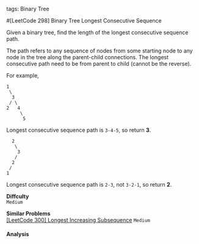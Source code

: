 tags: Binary Tree

#[LeetCode 298] Binary Tree Longest Consecutive Sequence

Given a binary tree, find the length of the longest consecutive sequence path.

The path refers to any sequence of nodes from some starting node to any node in the tree along the parent-child connections. 
The longest consecutive path need to be from parent to child (cannot be the reverse).

For example,

    1
     \
      3
     / \
    2   4
         \
          5

Longest consecutive sequence path is `3-4-5`, so return **3**.

      2
       \
        3
       / 
      2    
     / 
    1

Longest consecutive sequence path is `2-3`, not `3-2-1`, so return **2**.

**Diffculty**  
`Medium`

**Similar Problems**  
[[LeetCode 300] Longest Increasing Subsequence]() `Medium`


#### Analysis

